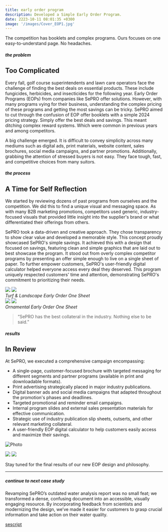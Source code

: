 ```yaml
---
title: early order program
description: Developed a Simple Early Order Program.
date: 2223-10-11 08:01:35 +0300
image: '/images/Cover_EOP1.jpg'
---
```


The competition has booklets and complex programs. Ours focuses on one easy-to-understand page. No headaches.


##### the problem
## Too Complicated

Every fall, golf course superintendents and lawn care operators face the challenge of finding the best deals on essential products. These include fungicides, herbicides, and insecticides for the following year. Early Order Programs (EOPs) from companies like SePRO offer solutions. However, with many programs vying for their business, understanding the complex pricing of these programs and getting the most savings can be tricky. SePRO aimed to cut through the confusion of EOP offer booklets with a simple 2024 pricing strategy. Simply offer the best deals and savings. This meant ditching complex reward systems. Which were common in previous years and among competitors. 

A big challenge emerged. It is difficult to convey simplicity across many mediums such as digital ads, print materials, website content, sales brochures, social media campaigns, and partner promotions. Additionally, grabbing the attention of stressed buyers is not easy. They face tough, fast, and competitive choices from many suitors.

##### the process
## A Time for Self Reflection
We started by reviewing dozens of past programs from ourselves and the competition. We did this to find a unique visual and messaging space. As with many B2B marketing promotions, competitors used generic, industry-focused visuals that provided little insight into the supplier's brand or what differentiated their offerings from others.

SePRO took a data-driven and creative approach. They chose transparency to show clear value and developed a memorable style. This concept proudly showcased SePRO's simple savings. It achieved this with a design that focused on savings, featuring clean and simple graphics that are laid out to best showcase the program. It stood out from overly complex competitor programs by presenting an offer simple enough to live on a single sheet of paper. To further empower customers, SePRO's user-friendly digital calculator helped everyone access every deal they deserved. This program uniquely respected customers' time and attention, demonstrating SePRO's commitment to prioritizing their needs.

<div class="page__gallery__wrapper">
  <div class="page__gallery__images">
    <img src= /images/Pinnacle-Turf2024_Page_1.jpg loading="lazy">
    <img src= /images/Pinnacle-Turf2024_Page_2.jpg loading="lazy">
  </div>
  <em>Turf & Landscape Early Order One Sheet</em>
</div>

<div class="page__gallery__wrapper">
  <div class="page__gallery__images">
    <img src= /images/Pinnacle-Ornamental2024_Page_1.jpg loading="lazy">
    <img src= /images/Pinnacle-Ornamental2024_Page_2.jpg loading="lazy">
  </div>
  <em>Ornamental Early Order One Sheet</em>
</div>

> “SePRO has the best collateral in the industry. Nothing else to be said.”

##### results
## In Review
At SePRO, we executed a comprehensive campaign encompassing:
* A single-page, customer-focused brochure with targeted messaging for different segments and partner programs (available in print and downloadable formats).
* Print advertising strategically placed in major industry publications.
* Digital banner ads and social media campaigns that adapted throughout the promotion's phases and deadlines.
* Targeted promotional and reminder email campaigns.
* Internal program slides and external sales presentation materials for effective communication.
* Strategic use of industry publication slip sheets, outserts, and other relevant marketing collateral.
* A user-friendly EOP digital calculator to help customers easily access and maximize their savings.

![Photo](/images/GrowerTalk-EOP.png)
<div class="page__gallery__wrapper">
  <div class="page__gallery__images">
    <img src= /images/GCIEOPAds-02.png loading="lazy">
    <img src= /images/GCIEOPAds-04.png loading="lazy">
  </div>
</div>

Stay tuned for the final results of our new EOP design and philosophy. 


---

##### continue to next case study
Revamping SePRO’s outdated water analysis report was no small feat; we transformed a dense, confusing document into an accessible, visually engaging resource. By incorporating feedback from scientists and modernizing the design, we’ve made it easier for customers to grasp crucial information and take action on their water quality.

<a href="https://keilub.com/projects/4-script/">sescript</a>
